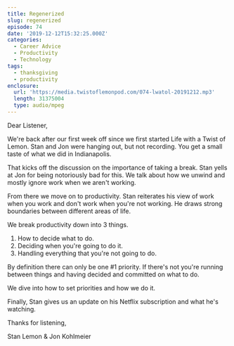 ```yaml
---
title: Regenerized
slug: regenerized
episode: 74
date: '2019-12-12T15:32:25.000Z'
categories:
  - Career Advice
  - Productivity
  - Technology
tags:
  - thanksgiving
  - productivity
enclosure:
  url: 'https://media.twistoflemonpod.com/074-lwatol-20191212.mp3'
  length: 31375004
  type: audio/mpeg
---
```


Dear Listener,

We're back after our first week off since we first started Life with a Twist of Lemon. Stan and Jon were hanging out, but not recording. You get a small taste of what we did in Indianapolis.

That kicks off the discussion on the importance of taking a break. Stan yells at Jon for being notoriously bad for this. We talk about how we unwind and mostly ignore work when we aren't working.

From there we move on to productivity. Stan reiterates his view of work when you work and don't work when you're not working. He draws strong boundaries between different areas of life.

We break productivity down into 3 things.

1. How to decide what to do.
2. Deciding when you're going to do it.
3. Handling everything that you're not going to do.

By definition there can only be one #1 priority. If there's not you're running between things and having decided and committed on what to do.

We dive into how to set priorities and how we do it.

Finally, Stan gives us an update on his Netflix subscription and what he's watching.

Thanks for listening,

Stan Lemon & Jon Kohlmeier
